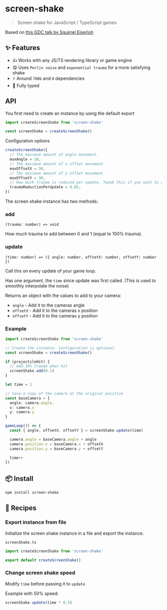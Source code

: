# screen-shake

> Screen shake for JavaScript / TypeScript games

Based on [this GDC talk by Squirrel Eiserloh](https://www.youtube.com/watch?v=tu-Qe66AvtY)

## :sparkles: Features

- :+1: Works with any JS/TS rendering library or game engine
- :yum: Uses `Perlin noise` and `exponential trauma` for a more satisfying shake
- :zap: Around `700b` and `0` dependencies
- :safety_vest: Fully typed

## API

You first need to create an instance by using the default export

```ts
import createScreenShake from 'screen-shake'

const screenShake = createScreenShake()
```

Configuration options

```ts
createScreenShake({
  // The maximum amount of angle movement.
  maxAngle = 10,
  // The maximum amount of x offset movement.
  maxOffsetX = 30,
  // The maximum amount of y offset movement.
  maxOffsetY = 30,
  // How much trauma is reduced per update. Tweak this if you want to change the duration of the screen shake. A higher value means a shorter duration.
  traumaReductionPerUpdate = 0.02,
})
```

The screen shake instance has two methods:

### add

`(trauma: number) => void`

How much trauma to add between 0 and 1 (equal to 100% trauma).

### update

`(time: number) => ({ angle: number, offsetX: number, offsetY: number })`

Call this on every update of your game loop.

Has one argument, the `time` since update was first called. (This is used to smoothly interpolate the noise)

Returns an object with the values to add to your camera:

- `angle` - Add it to the cameras angle
- `offsetX` - Add it to the cameras x position
- `offsetY` - Add it to the cameras y position

### Example

```ts
import createScreenShake from 'screen-shake'

// Create the instance. Configuration is optional.
const screenShake = createScreenShake()

if (projectileHit) {
  // Add 10% trauma when hit
  screenShake.add(0.1)
}

let time = 1

// Save a copy of the camera at the original position
const baseCamera = {
  angle: camera.angle,
  x: camera.x
  y: camera.y
}

gameLoop(() => {
  const { angle, offsetX, offsetY } = screenShake.update(time)

  camera.angle = baseCamera.angle + angle
  camera.position.x = baseCamera.x + offsetX
  camera.position.y = baseCamera.y + offsetY

  time++
})
```

## :package: Install

```sh
npm install screen-shake
```

## :book: Recipes

### Export instance from file

Initialize the screen shake instance in a file and export the instance.

`screenShake.ts`

```ts
import createScreenShake from 'screen-shake'

export default createScreenShake()
```

### Change screen shake speed

Modify `time` before passing it to `update`

Example with 50% speed:

```ts
screenShake.update(time * 0.5)
```
